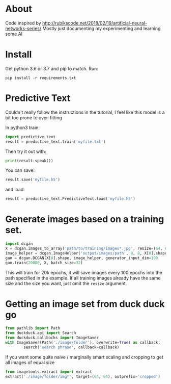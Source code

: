 # About

Code inspired by http://rubikscode.net/2018/02/19/artificial-neural-networks-series/
Mostly just documenting my experimenting and learning some AI

# Install

Get python 3.6 or 3.7 and pip to match.
Run:

    pip install -r requirements.txt

# Predictive Text

Couldn't really follow the instructions in the tutorial, I feel like this
model is a bit too prone to over-fitting

In python3 train:
```python
import predictive_text
result = predictive_text.train('myfile.txt')
```
Then try it out with:
```python
print(result.speak())
```
You can save:
```python
result.save('myfile.h5')
````
and load:
```python
result = predictive_text.PredictiveText.load('myfile.h5')
```

# Generate images based on a training set.
```python
import dcgan
X = dcgan.images_to_array('path/to/training/images*.jpg', resize=(64, 64), gray=False)
image_helper = dcgan.ImageHelper('output/images/path', 8, 8, X[0].shape)
gan = dcgan.DCGAN(X[0].shape, image_helper, generator_input_dim=100
gan.train(20000, X, batch_size=32)
```    
This will train for 20k epochs, it will save images every 100 epochs into the path specified in the example.
If all training images already have the same size and the size you want, just omit the `resize` argument.

# Getting an image set from duck duck go

```python
from pathlib import Path
from duckduck.api import Search
from duckduck.callbacks import ImageSaver
with ImageSaver(Path('./image/folder'), overwrite=True) as callback:
        search('search phrase', callback=callback)
```

If you want some quite naive / marginally smart scaling and cropping to get all images of equal size

```python
from imagetools.extract import extract
extract('./image/folder/img*', target=(64, 64), outprefix='cropped')
```
